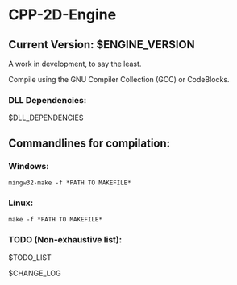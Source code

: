 # CPP-2D-Engine
## Current Version: $ENGINE_VERSION
A work in development, to say the least.

Compile using the GNU Compiler Collection (GCC) or CodeBlocks.

### DLL Dependencies:
$DLL_DEPENDENCIES
  
## Commandlines for compilation:
### Windows:
	mingw32-make -f *PATH TO MAKEFILE*
### Linux:
	make -f *PATH TO MAKEFILE*

### TODO (Non-exhaustive list):
$TODO_LIST

$CHANGE_LOG
